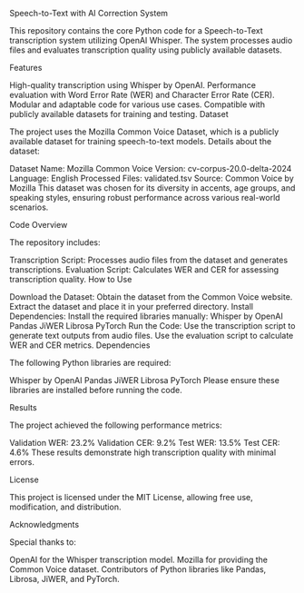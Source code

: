 Speech-to-Text with AI Correction System

This repository contains the core Python code for a Speech-to-Text transcription system utilizing OpenAI Whisper. The system processes audio files and evaluates transcription quality using publicly available datasets.

Features

High-quality transcription using Whisper by OpenAI.
Performance evaluation with Word Error Rate (WER) and Character Error Rate (CER).
Modular and adaptable code for various use cases.
Compatible with publicly available datasets for training and testing.
Dataset

The project uses the Mozilla Common Voice Dataset, which is a publicly available dataset for training speech-to-text models. Details about the dataset:

Dataset Name: Mozilla Common Voice
Version: cv-corpus-20.0-delta-2024
Language: English
Processed Files: validated.tsv
Source: Common Voice by Mozilla
This dataset was chosen for its diversity in accents, age groups, and speaking styles, ensuring robust performance across various real-world scenarios.

Code Overview

The repository includes:

Transcription Script: Processes audio files from the dataset and generates transcriptions.
Evaluation Script: Calculates WER and CER for assessing transcription quality.
How to Use

Download the Dataset:
Obtain the dataset from the Common Voice website.
Extract the dataset and place it in your preferred directory.
Install Dependencies:
Install the required libraries manually:
Whisper by OpenAI
Pandas
JiWER
Librosa
PyTorch
Run the Code:
Use the transcription script to generate text outputs from audio files.
Use the evaluation script to calculate WER and CER metrics.
Dependencies

The following Python libraries are required:

Whisper by OpenAI
Pandas
JiWER
Librosa
PyTorch
Please ensure these libraries are installed before running the code.

Results

The project achieved the following performance metrics:

Validation WER: 23.2%
Validation CER: 9.2%
Test WER: 13.5%
Test CER: 4.6%
These results demonstrate high transcription quality with minimal errors.

License

This project is licensed under the MIT License, allowing free use, modification, and distribution.

Acknowledgments

Special thanks to:

OpenAI for the Whisper transcription model.
Mozilla for providing the Common Voice dataset.
Contributors of Python libraries like Pandas, Librosa, JiWER, and PyTorch.
